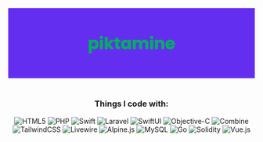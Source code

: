 <img alt="portrait" src="banner.png" />

#

<h3 align="center">Things I code with:</h3>
<p align="center">
  <img alt="HTML5" src="https://img.shields.io/badge/-Web-E34F26?style=for-the-badge&logo=html5&logoColor=white" />
  <img alt="PHP" src="https://img.shields.io/badge/-PHP-777BB4?style=for-the-badge&logo=php&logoColor=white" />
  <img alt="Swift" src="https://img.shields.io/badge/-Swift-F05138?style=for-the-badge&logo=swift&logoColor=white" />
  <img alt="Laravel" src="https://img.shields.io/badge/-Laravel-FF2D20?style=for-the-badge&logo=laravel&logoColor=white" />
  <img alt="SwiftUI" src="https://img.shields.io/badge/-SwiftUI-3955A3?style=for-the-badge&logo=swift&logoColor=white" />
  <img alt="Objective-C" src="https://img.shields.io/badge/-ObjectiveC-A8B9CC?style=for-the-badge&logo=c&logoColor=white" />
  <img alt="Combine" src="https://img.shields.io/badge/-Combine-00B2A5?style=for-the-badge&logo=swift&logoColor=white" />
  <img alt="TailwindCSS" src="https://img.shields.io/badge/-TailwindCSS-06B6D4?style=for-the-badge&logo=tailwindcss&logoColor=white" />
  <img alt="Livewire" src="https://img.shields.io/badge/-Livewire-FB70A9?style=for-the-badge&logo=livewire&logoColor=white" />
  <img alt="Alpine.js" src="https://img.shields.io/badge/-Alpine.js-8BC0D0?style=for-the-badge&logo=alpinedotjs&logoColor=white" />
  <img alt="MySQL" src="https://img.shields.io/badge/-MySQL-4479A1?style=for-the-badge&logo=mysql&logoColor=white" />
  <img alt="Go" src="https://img.shields.io/badge/-Go-00ADD8?style=for-the-badge&logo=go&logoColor=white" />
  <img alt="Solidity" src="https://img.shields.io/badge/-Solidity-363636?style=for-the-badge&logo=solidity&logoColor=white" />
  <img alt="Vue.js" src="https://img.shields.io/badge/-Vue.js-4FC08D?style=for-the-badge&logo=vuedotjs&logoColor=green" />
</p>

# 
<!--
**piktamine/piktamine** is a ✨ _special_ ✨ repository because its `README.md` (this file) appears on your GitHub profile.

Here are some ideas to get you started:

- 🔭 I’m currently working on ...
- 🌱 I’m currently learning ...
- 👯 I’m looking to collaborate on ...
- 🤔 I’m looking for help with ...
- 💬 Ask me about ...
- 📫 How to reach me: ...
- 😄 Pronouns: ...
- ⚡ Fun fact: ...
-->
